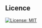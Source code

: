 ## Licence

[![License: MIT](https://img.shields.io/badge/License-MIT-yellow.svg)](https://github.com/Minnie2324/art-style-transfer-virtual-drag-and-drop/blob/master/LICENSE)
